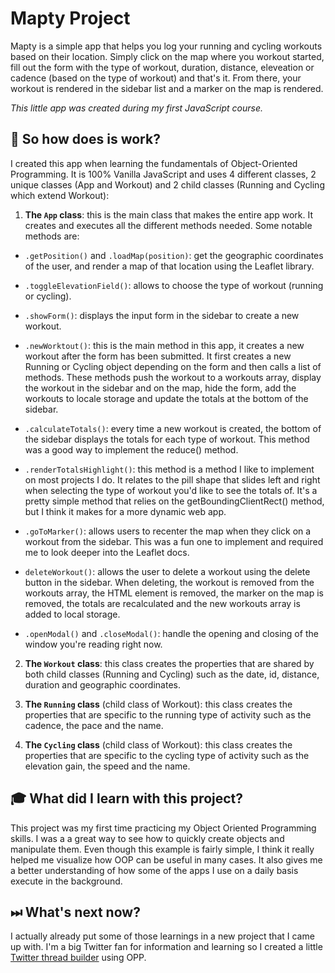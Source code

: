 # Mapty Project

Mapty is a simple app that helps you log your running and cycling workouts based on their location. Simply click on the map where you workout started, fill out the form with the type of workout, duration, distance, eleveation or cadence (based on the type of workout) and that's it. From there, your workout is rendered in the sidebar list and a marker on the map is rendered.

_This little app was created during my first JavaScript course._

## 🚀 So how does is work?

I created this app when learning the fundamentals of Object-Oriented Programming. It is 100% Vanilla JavaScript and uses 4 different classes, 2 unique classes (App and Workout) and 2 child classes (Running and Cycling which extend Workout):

1. **The `App` class**: this is the main class that makes the entire app work. It creates and executes all the different methods needed. Some notable methods are:

  - `.getPosition()` and `.loadMap(position)`: get the geographic coordinates of the user, and render a map of that location using the Leaflet library.

  - `.toggleElevationField()`: allows to choose the type of workout (running or cycling).

  - `.showForm()`: displays the input form in the sidebar to create a new workout.

  - `.newWorktout()`: this is the main method in this app, it creates a new workout after the form has been submitted. It first creates a new Running or Cycling object depending on the form and then calls a list of methods. These methods push the workout to a workouts array, display the workout in the sidebar and on the map, hide the form, add the workouts to locale storage and update the totals at the bottom of the sidebar.

  - `.calculateTotals()`: every time a new workout is created, the bottom of the sidebar displays the totals for each type of workout. This method was a good way to implement the reduce() method.

  - `.renderTotalsHighlight()`: this method is a method I like to implement on most projects I do. It relates to the pill shape that slides left and right when selecting the type of workout you'd like to see the totals of. It's a pretty simple method that relies on the getBoundingClientRect() method, but I think it makes for a more dynamic web app.

  - `.goToMarker()`: allows users to recenter the map when they click on a workout from the sidebar. This was a fun one to implement and required me to look deeper into the Leaflet docs.

  - `deleteWorkout()`: allows the user to delete a workout using the delete button in the sidebar. When deleting, the workout is removed from the workouts array, the HTML element is removed, the marker on the map is removed, the totals are recalculated and the new workouts array is added to local storage.

  - `.openModal()` and `.closeModal()`: handle the opening and closing of the window you're reading right now.

2. **The `Workout` class**: this class creates the properties that are shared by both child classes (Running and Cycling) such as the date, id, distance, duration and geographic coordinates.

3. **The `Running` class** (child class of Workout): this class creates the properties that are specific to the running type of activity such as the cadence, the pace and the name.

4. **The `Cycling` class** (child class of Workout): this class creates the properties that are specific to the cycling type of activity such as the elevation gain, the speed and the name.

## 🎓 What did I learn with this project?

This project was my first time practicing my Object Oriented Programming skills. I was a a great way to see how to quickly create objects and manipulate them. Even though this example is fairly simple, I think it really helped me visualize how OOP can be useful in many cases. It also gives me a better understanding of how some of the apps I use on a daily basis execute in the background.

## ⏭ What's next now?

I actually already put some of those learnings in a new project that I came up with. I'm a big Twitter fan for information and learning so I created a little [Twitter thread builder](https://twitterthreadbuilder-pierregoaer.netlify.app/) using OPP.
